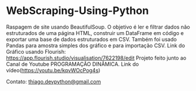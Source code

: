 # WebScraping-Using-Python
Raspagem de site usando BeautifulSoup.
O objetivo é ler e filtrar dados não estruturados de uma página HTML, construir um DataFrame em código e exportar uma
base de dados estruturados em CSV. Também foi usado Pandas para amostra simples dos gráfico e para importação CSV.
Link do Gráfico usando Flourish: https://app.flourish.studio/visualisation/7622198/edit
Projeto feito junto ao Canal de Youtube PROGRAMAÇÃO DINÂMICA.
Link do vídeo(https://youtu.be/kqvWOcPog4s)

Contato: thiago.devpython@gmail.com
